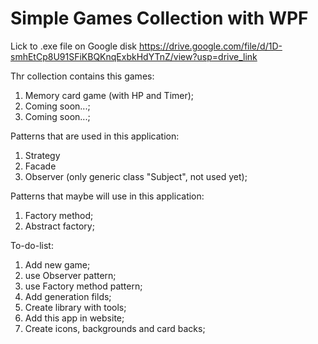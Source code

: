 # Simple Games Collection with WPF
Lick to .exe file on Google disk
https://drive.google.com/file/d/1D-smhEtCp8U91SFiKBQKnqExbkHdYTnZ/view?usp=drive_link

Thr collection contains this games:
1. Memory card game (with HP and Timer);
2. Coming soon...;
3. Coming soon...;
   
Patterns that are used in this application:
1. Strategy
2. Facade
3. Observer (only generic class "Subject", not used yet);

Patterns that maybe will use in this application:
1. Factory method;
2. Abstract factory;

To-do-list:
1. Add new game;
2. use Observer pattern;
3. use Factory method pattern;
4. Add generation filds;
5. Create library with tools;
6. Add this app in website;
7. Create icons, backgrounds and card backs;


